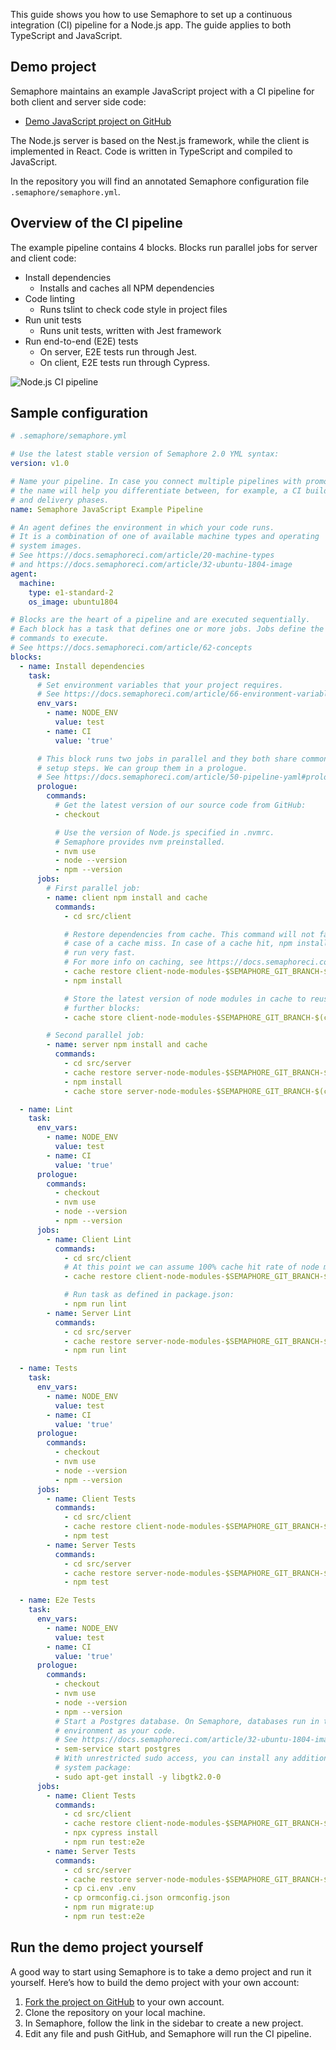 This guide shows you how to use Semaphore to set up a continuous integration
(CI) pipeline for a Node.js app. The guide applies to both TypeScript and
JavaScript.

## Demo project

Semaphore maintains an example JavaScript project with a CI pipeline for both
client and server side code:

- [Demo JavaScript project on GitHub][demo-project]

The Node.js server is based on the Nest.js framework, while the client is
implemented in React. Code is written in TypeScript and compiled to JavaScript.

In the repository you will find an annotated Semaphore configuration file
`.semaphore/semaphore.yml`.

## Overview of the CI pipeline

The example pipeline contains 4 blocks. Blocks run parallel jobs for server and
client code:

- Install dependencies
  - Installs and caches all NPM dependencies
- Code linting
  - Runs tslint to check code style in project files
- Run unit tests
  - Runs unit tests, written with Jest framework
- Run end-to-end (E2E) tests
  - On server, E2E tests run through Jest.
  - On client, E2E tests run through Cypress.

![Node.js CI pipeline](https://github.com/semaphoreci-demos/semaphore-demo-javascript/raw/master/images/ci-pipeline-client.png)

## Sample configuration

``` yaml
# .semaphore/semaphore.yml

# Use the latest stable version of Semaphore 2.0 YML syntax:
version: v1.0

# Name your pipeline. In case you connect multiple pipelines with promotions,
# the name will help you differentiate between, for example, a CI build phase
# and delivery phases.
name: Semaphore JavaScript Example Pipeline

# An agent defines the environment in which your code runs.
# It is a combination of one of available machine types and operating
# system images.
# See https://docs.semaphoreci.com/article/20-machine-types
# and https://docs.semaphoreci.com/article/32-ubuntu-1804-image
agent:
  machine:
    type: e1-standard-2
    os_image: ubuntu1804

# Blocks are the heart of a pipeline and are executed sequentially.
# Each block has a task that defines one or more jobs. Jobs define the
# commands to execute.
# See https://docs.semaphoreci.com/article/62-concepts
blocks:
  - name: Install dependencies
    task:
      # Set environment variables that your project requires.
      # See https://docs.semaphoreci.com/article/66-environment-variables-and-secrets
      env_vars:
        - name: NODE_ENV
          value: test
        - name: CI
          value: 'true'

      # This block runs two jobs in parallel and they both share common
      # setup steps. We can group them in a prologue.
      # See https://docs.semaphoreci.com/article/50-pipeline-yaml#prologue
      prologue:
        commands:
          # Get the latest version of our source code from GitHub:
          - checkout

          # Use the version of Node.js specified in .nvmrc.
          # Semaphore provides nvm preinstalled.
          - nvm use
          - node --version
          - npm --version
      jobs:
        # First parallel job:
        - name: client npm install and cache
          commands:
            - cd src/client

            # Restore dependencies from cache. This command will not fail in
            # case of a cache miss. In case of a cache hit, npm install will
            # run very fast.
            # For more info on caching, see https://docs.semaphoreci.com/article/149-caching
            - cache restore client-node-modules-$SEMAPHORE_GIT_BRANCH-$(checksum package-lock.json),client-node-modules-$SEMAPHORE_GIT_BRANCH,client-node-modules-master
            - npm install

            # Store the latest version of node modules in cache to reuse in
            # further blocks:
            - cache store client-node-modules-$SEMAPHORE_GIT_BRANCH-$(checksum package-lock.json) node_modules

        # Second parallel job:
        - name: server npm install and cache
          commands:
            - cd src/server
            - cache restore server-node-modules-$SEMAPHORE_GIT_BRANCH-$(checksum package-lock.json),server-node-modules-$SEMAPHORE_GIT_BRANCH,server-node-modules-master
            - npm install
            - cache store server-node-modules-$SEMAPHORE_GIT_BRANCH-$(checksum package-lock.json) node_modules

  - name: Lint
    task:
      env_vars:
        - name: NODE_ENV
          value: test
        - name: CI
          value: 'true'
      prologue:
        commands:
          - checkout
          - nvm use
          - node --version
          - npm --version
      jobs:
        - name: Client Lint
          commands:
            - cd src/client
            # At this point we can assume 100% cache hit rate of node modules:
            - cache restore client-node-modules-$SEMAPHORE_GIT_BRANCH-$(checksum package-lock.json),client-node-modules-$SEMAPHORE_GIT_BRANCH,client-node-modules-master

            # Run task as defined in package.json:
            - npm run lint
        - name: Server Lint
          commands:
            - cd src/server
            - cache restore server-node-modules-$SEMAPHORE_GIT_BRANCH-$(checksum package-lock.json),server-node-modules-$SEMAPHORE_GIT_BRANCH,server-node-modules-master
            - npm run lint

  - name: Tests
    task:
      env_vars:
        - name: NODE_ENV
          value: test
        - name: CI
          value: 'true'
      prologue:
        commands:
          - checkout
          - nvm use
          - node --version
          - npm --version
      jobs:
        - name: Client Tests
          commands:
            - cd src/client
            - cache restore client-node-modules-$SEMAPHORE_GIT_BRANCH-$(checksum package-lock.json),client-node-modules-$SEMAPHORE_GIT_BRANCH,client-node-modules-master
            - npm test
        - name: Server Tests
          commands:
            - cd src/server
            - cache restore server-node-modules-$SEMAPHORE_GIT_BRANCH-$(checksum package-lock.json),server-node-modules-$SEMAPHORE_GIT_BRANCH,server-node-modules-master
            - npm test

  - name: E2e Tests
    task:
      env_vars:
        - name: NODE_ENV
          value: test
        - name: CI
          value: 'true'
      prologue:
        commands:
          - checkout
          - nvm use
          - node --version
          - npm --version
          # Start a Postgres database. On Semaphore, databases run in the same
          # environment as your code.
          # See https://docs.semaphoreci.com/article/32-ubuntu-1804-image#databases-and-services
          - sem-service start postgres
          # With unrestricted sudo access, you can install any additional
          # system package:
          - sudo apt-get install -y libgtk2.0-0
      jobs:
        - name: Client Tests
          commands:
            - cd src/client
            - cache restore client-node-modules-$SEMAPHORE_GIT_BRANCH-$(checksum package-lock.json),client-node-modules-$SEMAPHORE_GIT_BRANCH,client-node-modules-master
            - npx cypress install
            - npm run test:e2e
        - name: Server Tests
          commands:
            - cd src/server
            - cache restore server-node-modules-$SEMAPHORE_GIT_BRANCH-$(checksum package-lock.json),server-node-modules-$SEMAPHORE_GIT_BRANCH,server-node-modules-master
            - cp ci.env .env
            - cp ormconfig.ci.json ormconfig.json
            - npm run migrate:up
            - npm run test:e2e
```

## Run the demo project yourself

A good way to start using Semaphore is to take a demo project and run it
yourself. Here’s how to build the demo project with your own account:

1. [Fork the project on GitHub][demo-project] to your own account.
2. Clone the repository on your local machine.
3. In Semaphore, follow the link in the sidebar to create a new project.
4. Edit any file and push GitHub, and Semaphore will run the CI pipeline.

[demo-project]: https://github.com/semaphoreci-demos/semaphore-demo-javascript
